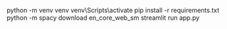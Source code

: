 python -m venv venv
venv\Scripts\activate
pip install -r requirements.txt
python -m spacy download en_core_web_sm
streamlit run app.py